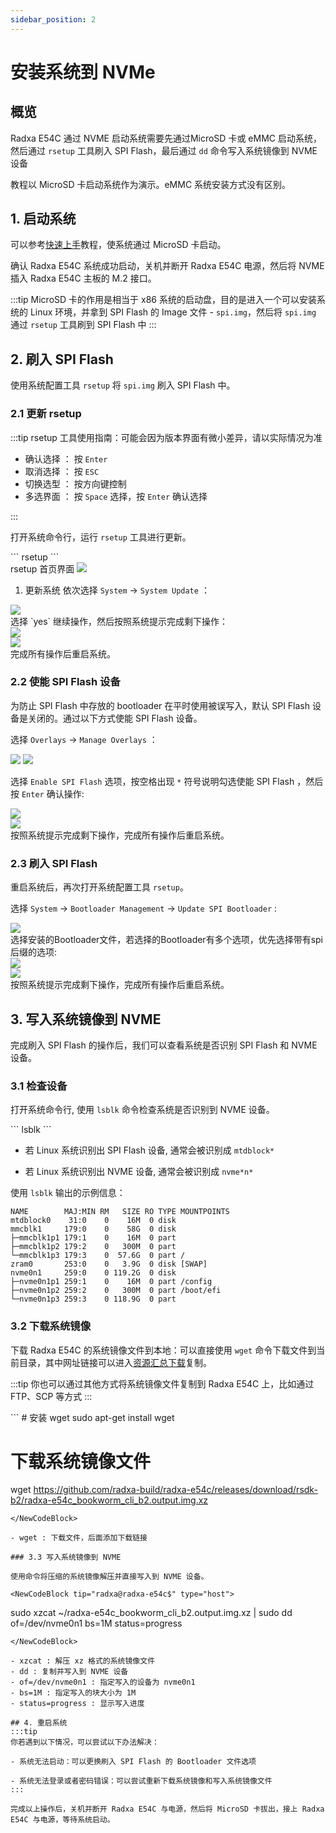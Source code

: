 ```yaml
---
sidebar_position: 2
---
```


# 安装系统到 NVMe

## 概览

Radxa E54C 通过 NVME 启动系统需要先通过MicroSD 卡或 eMMC 启动系统，然后通过 `rsetup` 工具刷入 SPI Flash，最后通过 `dd` 命令写入系统镜像到 NVME 设备

教程以 MicroSD 卡启动系统作为演示。eMMC 系统安装方式没有区别。

## 1. 启动系统

可以参考[快速上手](../quick-start)教程，使系统通过 MicroSD 卡启动。

确认 Radxa E54C 系统成功启动，关机并断开 Radxa E54C 电源，然后将 NVME 插入 Radxa E54C 主板的 M.2 接口。

:::tip
MicroSD 卡的作用是相当于 x86 系统的启动盘，目的是进入一个可以安装系统的 Linux 环境，并拿到 SPI Flash 的 Image 文件 - `spi.img`，然后将 `spi.img` 通过 `rsetup` 工具刷到 SPI Flash 中
:::

## 2. 刷入 SPI Flash

使用系统配置工具 `rsetup` 将 `spi.img` 刷入 SPI Flash 中。

### 2.1 更新 rsetup

:::tip
rsetup 工具使用指南：可能会因为版本界面有微小差异，请以实际情况为准

- 确认选择 ： 按 `Enter`
- 取消选择 ： 按 `ESC`
- 切换选型 ： 按方向键控制
- 多选界面 ： 按 `Space` 选择，按 `Enter` 确认选择

:::

打开系统命令行，运行 `rsetup` 工具进行更新。

<NewCodeBlock tip="radxa@radxa-e54c$" type="host">
```
rsetup
```
</NewCodeBlock>

<div style={{textAlign: 'center'}}>
  rsetup 首页界面
  <img src="/img/e/e54c/rsetup-01.webp" style={{width: '100%', maxWidth: '600px'}} />
</div>

1. 更新系统
依次选择 `System` → `System Update` ：
<div style={{textAlign: 'center'}}>
  <img src="/img/e/e54c/rsetup-02.webp" style={{width: '100%', maxWidth: '600px'}} />
</div>
选择 `yes` 继续操作，然后按照系统提示完成剩下操作：
<div style={{textAlign: 'center'}}>
  <img src="/img/e/e54c/rsetup-03.webp" style={{width: '100%', maxWidth: '600px'}} />
</div>
<div style={{textAlign: 'center'}}>
  <img src="/img/e/e54c/rsetup-04.webp" style={{width: '100%', maxWidth: '600px'}} />
</div>
完成所有操作后重启系统。

### 2.2 使能 SPI Flash 设备

为防止 SPI Flash 中存放的 bootloader 在平时使用被误写入，默认 SPI Flash 设备是关闭的。通过以下方式使能 SPI Flash 设备。

选择 `Overlays` → `Manage Overlays` ：

<div style={{textAlign: 'center'}}>
  <img src="/img/e/e54c/rsetup-05.webp" style={{width: '100%', maxWidth: '600px'}} />
  <img src="/img/e/e54c/rsetup-06.webp" style={{width: '100%', maxWidth: '600px'}} />
</div>

选择 `Enable SPI Flash` 选项，按空格出现 `*` 符号说明勾选使能 SPI Flash ，然后按 `Enter` 确认操作:

<div style={{textAlign: 'center'}}>
  <img src="/img/e/e54c/rsetup-07.webp" style={{width: '100%', maxWidth: '600px'}} />
</div>
<div style={{textAlign: 'center'}}>
  <img src="/img/e/e54c/rsetup-08.webp" style={{width: '100%', maxWidth: '600px'}} />
</div>
按照系统提示完成剩下操作，完成所有操作后重启系统。

### 2.3 刷入 SPI Flash

重启系统后，再次打开系统配置工具 `rsetup`。

选择 `System` → `Bootloader Management` → `Update SPI Bootloader` :

<div style={{textAlign: 'center'}}>
  <img src="/img/e/e54c/rsetup-09.webp" style={{width: '100%', maxWidth: '600px'}} />
</div>
选择安装的Bootloader文件，若选择的Bootloader有多个选项，优先选择带有spi后缀的选项:
<div style={{textAlign: 'center'}}>
  <img src="/img/e/e54c/rsetup-10.webp" style={{width: '100%', maxWidth: '600px'}} />
</div>
<div style={{textAlign: 'center'}}>
  <img src="/img/e/e54c/rsetup-11.webp" style={{width: '100%', maxWidth: '600px'}} />
</div>
按照系统提示完成剩下操作，完成所有操作后重启系统。

## 3. 写入系统镜像到 NVME

完成刷入 SPI Flash 的操作后，我们可以查看系统是否识别 SPI Flash 和 NVME 设备。

### 3.1 检查设备

打开系统命令行, 使用 `lsblk` 命令检查系统是否识别到 NVME 设备。

<NewCodeBlock tip="radxa@radxa-e54c$" type="host">
```
lsblk
```
</NewCodeBlock>

- 若 Linux 系统识别出 SPI Flash 设备, 通常会被识别成 `mtdblock*`

- 若 Linux 系统识别出 NVME 设备, 通常会被识别成 `nvme*n*`

使用 `lsblk` 输出的示例信息：
<NewCodeBlock tip="radxa@radxa-e54c$" type="host">

```
NAME        MAJ:MIN RM   SIZE RO TYPE MOUNTPOINTS
mtdblock0    31:0    0    16M  0 disk
mmcblk1     179:0    0    58G  0 disk
├─mmcblk1p1 179:1    0    16M  0 part
├─mmcblk1p2 179:2    0   300M  0 part
└─mmcblk1p3 179:3    0  57.6G  0 part /
zram0       253:0    0   3.9G  0 disk [SWAP]
nvme0n1     259:0    0 119.2G  0 disk
├─nvme0n1p1 259:1    0    16M  0 part /config
├─nvme0n1p2 259:2    0   300M  0 part /boot/efi
└─nvme0n1p3 259:3    0 118.9G  0 part
```

</NewCodeBlock>

### 3.2 下载系统镜像

下载 Radxa E54C 的系统镜像文件到本地：可以直接使用 `wget` 命令下载文件到当前目录，其中网址链接可以进入[资源汇总下载](../../download)复制。

:::tip
你也可以通过其他方式将系统镜像文件复制到 Radxa E54C 上，比如通过 FTP、SCP 等方式
:::

<NewCodeBlock tip="radxa@radxa-e54c$" type="host">
```
# 安装 wget
sudo apt-get install wget

# 下载系统镜像文件

wget https://github.com/radxa-build/radxa-e54c/releases/download/rsdk-b2/radxa-e54c_bookworm_cli_b2.output.img.xz

```
</NewCodeBlock>

- wget : 下载文件，后面添加下载链接

### 3.3 写入系统镜像到 NVME

使用命令将压缩的系统镜像解压并直接写入到 NVME 设备。

<NewCodeBlock tip="radxa@radxa-e54c$" type="host">
```

sudo xzcat ~/radxa-e54c_bookworm_cli_b2.output.img.xz | sudo dd of=/dev/nvme0n1 bs=1M status=progress

```
</NewCodeBlock>

- xzcat : 解压 xz 格式的系统镜像文件
- dd : 复制并写入到 NVME 设备
- of=/dev/nvme0n1 : 指定写入的设备为 nvme0n1
- bs=1M : 指定写入的块大小为 1M
- status=progress : 显示写入进度

## 4. 重启系统
:::tip
你若遇到以下情况，可以尝试以下办法解决：

- 系统无法启动：可以更换刷入 SPI Flash 的 Bootloader 文件选项

- 系统无法登录或者密码错误：可以尝试重新下载系统镜像和写入系统镜像文件
:::

完成以上操作后，关机并断开 Radxa E54C 与电源，然后将 MicroSD 卡拔出，接上 Radxa E54C 与电源，等待系统启动。
```
